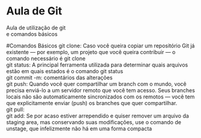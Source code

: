 # Aula de Git
Aula de utilização de git <br>
e comandos básicos 

#Comandos Básicos
git clone: Caso você queira copiar um repositório Git já existente — por exemplo, um projeto que você queira contribuir — o comando necessário é git clone <br>
git status: A principal ferramenta utilizada para determinar quais arquivos estão em quais estados é o comando git status <br>
git commit -m: comentários das alterações <br>
git push: Quando você quer compartilhar um branch com o mundo, você precisa enviá-lo a um servidor remoto que você tem acesso. Seus branches locais não são automaticamente sincronizados com os remotos — você tem que explicitamente enviar (push) os branches que quer compartilhar. <br>
git pull:<br>
git add: Se por acaso estiver arrependido e quiser remover um arquivo da staging area, mas conservando suas modificações, use o comando de unstage, que infelizmente não há em uma forma compacta

